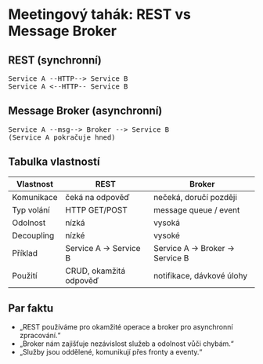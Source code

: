 
# Meetingový tahák: REST vs Message Broker

## REST (synchronní)
<pre>
Service A --HTTP--> Service B
Service A <--HTTP-- Service B
</pre>

## Message Broker (asynchronní)
<pre>
Service A --msg--> Broker --> Service B
(Service A pokračuje hned)
</pre>

## Tabulka vlastností

| Vlastnost | REST | Broker |
|-----------|------|--------|
| Komunikace | čeká na odpověď | nečeká, doručí později |
| Typ volání | HTTP GET/POST | message queue / event |
| Odolnost | nízká | vysoká |
| Decoupling | nízké | vysoké |
| Příklad | Service A → Service B | Service A → Broker → Service B |
| Použití | CRUD, okamžitá odpověď | notifikace, dávkové úlohy |

## Par faktu
- „REST používáme pro okamžité operace a broker pro asynchronní zpracování.“
- „Broker nám zajišťuje nezávislost služeb a odolnost vůči chybám.“
- „Služby jsou oddělené, komunikují přes fronty a eventy.“
